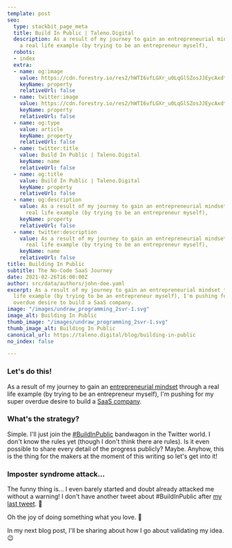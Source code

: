 ```yaml
---
template: post
seo:
  type: stackbit_page_meta
  title: Build In Public | Taleno.Digital
  description: As a result of my journey to gain an entrepreneurial mindset through
    a real life example (by trying to be an entrepreneur myself),
  robots:
  - index
  extra:
  - name: og:image
    value: https://cdn.forestry.io/res2/hWTI6vfLGXr_u0LqGlSZosJJEycAxdtqNYP2dvKKHhQ/fit/512/512/sm/0/aHR0cHM6Ly9hcHAu/Zm9yZXN0cnkuaW8v/cmFpbHMvYWN0aXZl/X3N0b3JhZ2UvYmxv/YnMvZXlKZmNtRnBi/SE1pT25zaWJXVnpj/MkZuWlNJNklrSkJh/SEJDUzJ0VlJWRnpQ/U0lzSW1WNGNDSTZi/blZzYkN3aWNIVnlJ/am9pWW14dllsOXBa/Q0o5ZlE9PS0tMGMx/ZmE4MDgwOWFkOWVi/MDg2NDFkMGViOTFl/MTU5OTVlY2ZhODdm/MC91bmRyYXdfcHJv/Z3JhbW1pbmdfMnN2/ciUyMCgxKS5zdmc
    keyName: property
    relativeUrl: false
  - name: twitter:image
    value: https://cdn.forestry.io/res2/hWTI6vfLGXr_u0LqGlSZosJJEycAxdtqNYP2dvKKHhQ/fit/512/512/sm/0/aHR0cHM6Ly9hcHAu/Zm9yZXN0cnkuaW8v/cmFpbHMvYWN0aXZl/X3N0b3JhZ2UvYmxv/YnMvZXlKZmNtRnBi/SE1pT25zaWJXVnpj/MkZuWlNJNklrSkJh/SEJDUzJ0VlJWRnpQ/U0lzSW1WNGNDSTZi/blZzYkN3aWNIVnlJ/am9pWW14dllsOXBa/Q0o5ZlE9PS0tMGMx/ZmE4MDgwOWFkOWVi/MDg2NDFkMGViOTFl/MTU5OTVlY2ZhODdm/MC91bmRyYXdfcHJv/Z3JhbW1pbmdfMnN2/ciUyMCgxKS5zdmc
    keyName: property
    relativeUrl: false
  - name: og:type
    value: article
    keyName: property
    relativeUrl: false
  - name: twitter:title
    value: Build In Public | Taleno.Digital
    keyName: name
    relativeUrl: false
  - name: og:title
    value: Build In Public | Taleno.Digital
    keyName: property
    relativeUrl: false
  - name: og:description
    value: As a result of my journey to gain an entrepreneurial mindset through a
      real life example (by trying to be an entrepreneur myself),
    keyName: property
    relativeUrl: false
  - name: twitter:description
    value: As a result of my journey to gain an entrepreneurial mindset through a
      real life example (by trying to be an entrepreneur myself),
    keyName: name
    relativeUrl: false
title: Building In Public
subtitle: The No-Code SaaS Journey
date: 2021-02-26T16:00:00Z
author: src/data/authors/john-doe.yaml
excerpt: As a result of my journey to gain an entrepreneurial mindset through a real
  life example (by trying to be an entrepreneur myself), I'm pushing for my super
  overdue desire to build a SaaS company.
image: "/images/undraw_programming_2svr-1.svg"
image_alt: Building In Public
thumb_image: "/images/undraw_programming_2svr-1.svg"
thumb_image_alt: Building In Public
canonical_url: https://taleno.digital/blog/building-in-public
no_index: false

---
```

### Let's do this!

As a result of my journey to gain an [entrepreneurial mindset](https://taleno.digital/blog/entrepreneurial-mindset/) through a real life example (by trying to be an entrepreneur myself), I'm pushing for my super overdue desire to build a [SaaS company](https://taleno.digital/about/).

### What's the strategy?

Simple. I'll just join the [#BuildInPublic](https://twitter.com/search?q=%23BuildInPublic&src=typed_query) bandwagon in the Twitter world. I don't know the rules yet (though I don't think there are rules). Is it even possible to share every detail of the progress publicly? Maybe. Anyhow, this is the thing for the makers at the moment of this writing so let's get into it!

### Imposter syndrome attack...

The funny thing is... I even barely started and doubt already attacked me without a warning! I don't have another tweet about #BuildInPublic after [my last tweet](https://twitter.com/talenodigital/status/1365309127480668163). 🤣

Oh the joy of doing something what you love. 🥰

In my next blog post, I'll be sharing about how I go about validating my idea. 😉